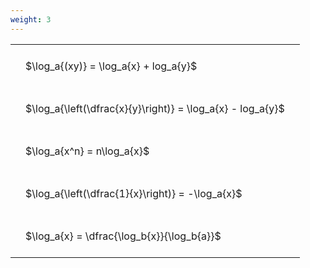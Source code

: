 ```yaml
---
weight: 3
---
```


<style type="text/css">
#T_d39d1 th.col_heading {
  text-align: left;
  font-size: 1em;
}
#T_d39d1 td {
  text-align: left;
  font-size: 1em;
  padding: 1.5em;
}
</style>
<table id="T_d39d1">
  <thead>
  </thead>
  <tbody>
    <tr>
      <td id="T_d39d1_row0_col0" class="data row0 col0" >$\log_a{(xy)} = \log_a{x} + log_a{y}$</td>
    </tr>
    <tr>
      <td id="T_d39d1_row1_col0" class="data row1 col0" >$\log_a{\left(\dfrac{x}{y}\right)} = \log_a{x} - log_a{y}$</td>
    </tr>
    <tr>
      <td id="T_d39d1_row2_col0" class="data row2 col0" >$\log_a{x^n} = n\log_a{x}$</td>
    </tr>
    <tr>
      <td id="T_d39d1_row3_col0" class="data row3 col0" >$\log_a{\left(\dfrac{1}{x}\right)} = -\log_a{x}$</td>
    </tr>
    <tr>
      <td id="T_d39d1_row4_col0" class="data row4 col0" >$\log_a{x} = \dfrac{\log_b{x}}{\log_b{a}}$</td>
    </tr>
  </tbody>
</table>
